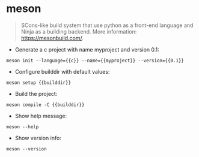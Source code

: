 # meson

> SCons-like build system that use python as a front-end language and Ninja as a building backend.
> More information: <https://mesonbuild.com/>.

- Generate a c project with name myproject and version 0.1:

`meson init --language={{c}} --name={{myproject}} --version={{0.1}}`

- Configure builddir with default values:

`meson setup {{builddir}}`

- Build the project:

`meson compile -C {{builddir}}`

- Show help message:

`meson --help`

- Show version info:

`meson --version`
